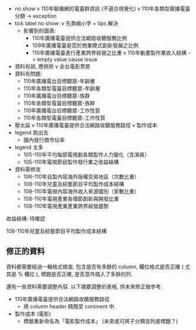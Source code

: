  - no show
   v 110年聯播網的電臺群資訊 (不適合視覺化)
   v 110年各類型廣播電臺分類 -> exception
 - tick label no show:
   v 先靠縮小字 + tips 解決
   - 影響到的圖表:
     - 110年廣播電臺提供合法網路收聽服務比例
     - 109年廣播電臺是否於商業模式創新發展之比例
     - 110年廣播電臺進行產業跨界經營之比重
 v 110年動畫製作業收入結構 -> empty value cause issue 
 - 資料有誤, 應排除
   v 全台電影票房
 - 資料有問題:
   - 110年廣播電台目標聽眾-年齡層
   - 110年各類型電臺目標聽眾-年齡層
   - 110年廣播電台目標聽眾-族群
   - 110年各類型電臺目標聽眾-族群
   - 110年廣播電台目標聽眾-工作性質
   - 110年各類型電臺目標聽眾-工作性質
 - 壓太扁
   v 110年廣播電臺提供合法網路收聽服務路徑
   v 製作成本
 - legend 跑出去
   - 國內發行商市佔率
 - legend 太多
   - 105-110年平均每部電視劇各類製作人力變化（含演員）
   - 105-110年電視節目製作發行業之收益結構
 - 資料需修改
   - 106-110年自製內容海外版權交易地區（次數比重）
   - 108-110年兒童及綜藝節目平均製作成本結構
   - 108-110年電視內容海外收入來源國別（家數比重）
   - 108-110年電視產業各環節創新與開發比重
   - 108-110年電視產業產業跨界經營趨勢

收益結構: 待確認

108-110年兒童及綜藝節目平均製作成本結構


## 修正的資料 

資料都需要經過一輪格式檢查, 包含是否有多餘的 column, 欄位格式是否正確 ( 尤其是 % 欄位 ), 標題是否正確, 是否意外插入了多餘的列.

還有一些資料需要調整內容. 以下摘要調整的表格, 供未來修正做參考.

 - 110年廣播電臺提供合法網路收聽服務路徑
   - 將 column header 精簡至 comment 中.
 - 製作成本 (電影)
   - 標題重新命名為「電影製作成本」 (未來或可將子分類並列進標題？)
